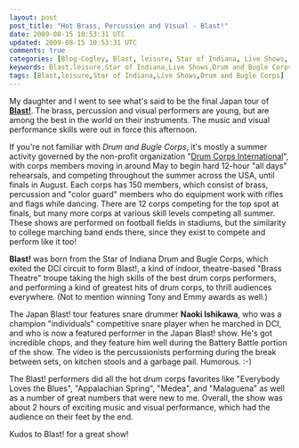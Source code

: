 ```yaml
---           
layout: post
post_title: "Hot Brass, Percussion and Visual - Blast!"
date: 2009-08-15 10:53:31 UTC
updated: 2009-08-15 10:53:31 UTC
comments: true
categories: [Blog-Cogley, Blast, leisure, Star of Indiana, Live Shows, Drum and Bugle Corps]
keywords: Blast,leisure,Star of Indiana,Live Shows,Drum and Bugle Corps
tags: [Blast,leisure,Star of Indiana,Live Shows,Drum and Bugle Corps]
---
```

 





My daughter and I went to see what's said to be the final Japan tour of [**Blast!**](http://www.blasttheshow.com/). The brass, percussion and visual performers are young, but are among the best in the world on their instruments. The music and visual performance skills were out in force this afternoon. 


If you're not familiar with _Drum and Bugle Corps_, it's mostly a summer activity governed by the non-profit organization "[Drum Corps International](http://www.dci.org)", with corps members moving in around May to begin hard 12-hour "all days" rehearsals, and competing throughout the summer across the USA, until finals in August. Each corps has 150 members, which consist of brass, percussion and "color guard" members who do equipment work with rifles and flags while dancing. There are 12 corps competing for the top spot at finals, but many more corps at various skill levels competing all summer. These shows are performed on football fields in stadiums, but the similarity to college marching band ends there, since they exist to compete and perform like it too!


**Blast!** was born from the Star of Indiana Drum and Bugle Corps, which exited the DCI circuit to form Blast!, a kind of indoor, theatre-based "Brass Theatre" troupe taking the high skills of the best drum corps performers, and performing a kind of greatest hits of drum corps, to thrill audiences everywhere. (Not to mention winning Tony and Emmy awards as well.)


The Japan Blast! tour features snare drummer **Naoki Ishikawa**, who was a champion "individuals" competitive snare player when he marched in DCI, and who is now a featured performer in the Japan Blast! show. He's got incredible chops, and they feature him well during the Battery Battle portion of the show. The video is the percussionists performing during the break between sets, on kitchen stools and a garbage pail. Humorous. :-)


The Blast! performers did all the hot drum corps favorites like "Everybody Loves the Blues", "Appalachian Spring", "Medea", and "Malaguena" as well as a number of great numbers that were new to me. Overall, the show was about 2 hours of exciting music and visual performance, which had the audience on their feet by the end. 


Kudos to Blast! for a great show! 



